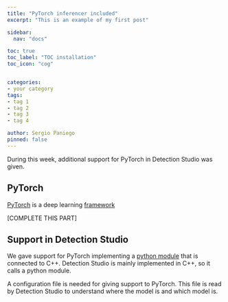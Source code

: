 ```yaml
---
title: "PyTorch inferencer included"
excerpt: "This is an example of my first post"

sidebar:
  nav: "docs"

toc: true
toc_label: "TOC installation"
toc_icon: "cog"


categories:
- your category
tags:
- tag 1
- tag 2
- tag 3
- tag 4

author: Sergio Paniego
pinned: false
---
```


During this week, additional support for PyTorch in Detection Studio was given.

## PyTorch

[PyTorch](https://arxiv.org/abs/1912.01703) is a deep learning [framework](https://pytorch.org/)

[COMPLETE THIS PART]


## Support in Detection Studio

We gave support for PyTorch implementing a [python module](https://github.com/JdeRobot/DetectionStudio/blob/master/DetectionStudio/DetectionStudioLib/python_modules/pytorch_detect.py) 
that is connected to C++. Detection Studio is mainly implemented in C++, so it calls a python module.

A configuration file is needed for giving support to PyTorch. This file is read by Detection Studio to understand 
where the model is and which model is. 